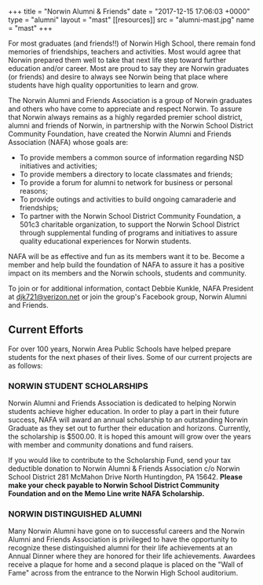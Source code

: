 +++
title = "Norwin Alumni & Friends"
date = "2017-12-15 17:06:03 +0000"
type = "alumni"
layout  = "mast"
[[resources]]
  src  = "alumni-mast.jpg"
  name = "mast"
+++

For most graduates (and friends!!) of Norwin High School, there remain fond memories of friendships, teachers and activities. Most would agree that Norwin prepared them well to take that next life step toward further education and/or career. Most are proud to say they are Norwin graduates (or friends) and desire to always see Norwin being that place where students have high quality opportunities to learn and grow.

The Norwin Alumni and Friends Association is a group of Norwin graduates and others who have come to appreciate and respect Norwin.  To assure that Norwin always remains as a highly regarded premier school district, alumni and friends of Norwin, in partnership with the Norwin School District Community Foundation, have created the Norwin Alumni and Friends Association (NAFA) whose goals are:

* To provide members a common source of information regarding NSD initiatives and activities;
* To provide members a directory to locate classmates and friends;
* To provide a forum for alumni to network for business or personal reasons;
* To provide outings and activities to build ongoing camaraderie and friendships;
* To partner with the Norwin School District Community Foundation, a  501c3 charitable organization, to support the Norwin School District through supplemental funding of programs and initiatives to assure quality educational experiences for Norwin students.

NAFA will be as effective and fun as its members want it to be.  Become a member and help build the foundation of NAFA to assure it has a positive impact on its members and the Norwin schools, students and community.

To join or for additional information, contact Debbie Kunkle, NAFA President at djk721@verizon.net or join the group's Facebook group, Norwin Alumni and Friends.

## Current Efforts

For over 100 years, Norwin Area Public Schools have helped prepare students for the next phases of their lives. Some of our current projects are as follows:

### NORWIN STUDENT SCHOLARSHIPS

Norwin Alumni and Friends Association is dedicated to helping Norwin students achieve higher education. In order to play a part in their future success, NAFA will award an annual scholarship to an outstanding Norwin Graduate as they set out to further their education and horizons. Currently, the scholarship is $500.00. It is hoped this amount will grow over the years with member and community donations and fund raisers.

If you would like to contribute to the Scholarship Fund, send your tax deductible donation to Norwin Alumni & Friends Association c/o Norwin School District 281 McMahon Drive North Huntingdon, PA 15642. **Please make your check payable to Norwin School District Community Foundation and on the Memo Line write NAFA Scholarship.**

### NORWIN DISTINGUISHED ALUMNI

Many Norwin Alumni have gone on to successful careers and the Norwin Alumni and Friends Association is privileged to have the opportunity to recognize these distinguished alumni for their life achievements at an Annual Dinner where they are honored for their life achievements. Awardees  receive a plaque for home and a second plaque is placed on the "Wall of Fame" across from the entrance to the Norwin High School auditorium.
